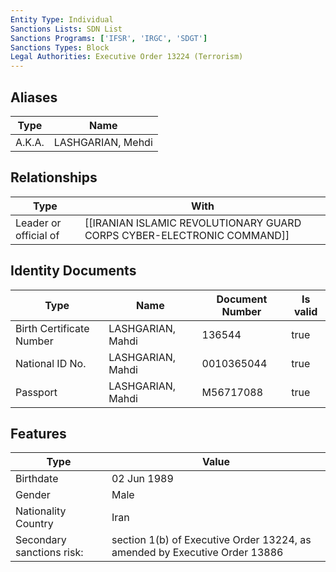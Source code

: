 ```yaml
---
Entity Type: Individual
Sanctions Lists: SDN List
Sanctions Programs: ['IFSR', 'IRGC', 'SDGT']
Sanctions Types: Block
Legal Authorities: Executive Order 13224 (Terrorism)
---
```


## Aliases
| Type  | Name      | 
|-------|-----------|
| A.K.A. | LASHGARIAN, Mehdi |

## Relationships
| Type  | With      | 
|-------|-----------|
| Leader or official of | [[IRANIAN ISLAMIC REVOLUTIONARY GUARD CORPS CYBER-ELECTRONIC COMMAND]] |

## Identity Documents
| Type  | Name      | Document Number | Is valid |
|-------|-----------|-----------------|----------|
| Birth Certificate Number | LASHGARIAN, Mahdi | 136544 | true |
| National ID No. | LASHGARIAN, Mahdi | 0010365044 | true |
| Passport | LASHGARIAN, Mahdi | M56717088 | true |

## Features
| Type  | Value      |
|-------|------------|
| Birthdate | 02 Jun 1989 |
| Gender | Male |
| Nationality Country | Iran |
| Secondary sanctions risk: | section 1(b) of Executive Order 13224, as amended by Executive Order 13886 |
